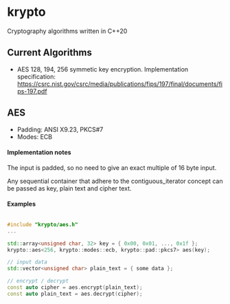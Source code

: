 # krypto
Cryptography algorithms written in C++20

## Current Algorithms
* AES 128, 194, 256 symmetic key encryption. Implementation specification: <https://csrc.nist.gov/csrc/media/publications/fips/197/final/documents/fips-197.pdf>



## AES
* Padding: ANSI X9.23, PKCS#7
* Modes: ECB

#### Implementation notes

The input is padded, so no need to give an exact multiple of 16 byte input.  

Any sequential container that adhere to the contiguous_iterator concept can be passed as key, plain text and cipher text. 

#### Examples 

```c++

#include "krypto/aes.h"
...

std::array<unsigned char, 32> key = { 0x00, 0x01, ..., 0x1f };
krypto::aes<256, krypto::modes::ecb, krypto::pad::pkcs7> aes(key);

// input data
std::vector<unsigned char> plain_text = { some data };

// encrypt / decrypt 
const auto cipher = aes.encrypt(plain_text);
const auto plain_text = aes.decrypt(cipher);

```
